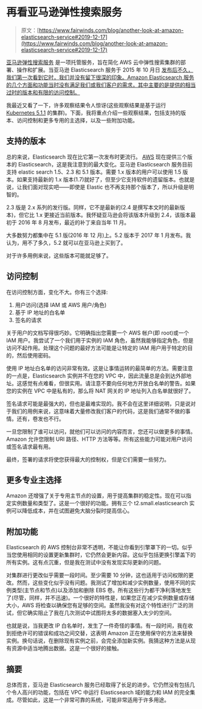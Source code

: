# 再看亚马逊弹性搜索服务

> 原文：[https://www.fairwinds.com/blog/another-look-at-amazon-elasticsearch-service#2019-12-17](https://www.fairwinds.com/blog/another-look-at-amazon-elasticsearch-service#2019-12-17)

 [亚马逊弹性搜索服务](https://aws.amazon.com/elasticsearch-service/) 是一项托管服务，旨在简化 AWS 云中弹性搜索集群的部署、操作和扩展。当亚马逊 Elasticsearch 服务于 2015 年 10 月日  [发布后不久，我们第一次看到它时，我们并没有留下很深的印象。Amazon Elasticsearch 服务的几个方面和功能当时没有满足我们或我们客户的需求，其中主要的是提供的相当过时的版本和有限的访问控制。](https://aws.amazon.com/blogs/aws/new-amazon-elasticsearch-service/)

我最近又看了一下，许多观察结果令人惊讶(这些观察结果是基于运行  [Kubernetes 5.1.1](https://github.com/kubernetes/kubernetes/blob/master/CHANGELOG.md#v151) 的集群)。下面，我将重点介绍一些观察结果，包括支持的版本、访问控制和更多专用的主选择，以及一些附加功能。

## 支持的版本

总的来说，Elasticsearch 现在比它第一次发布时更流行。  [AWS](https://aws.amazon.com/) 现在提供三个版本的 Elasticsearch，这是我注意到的最大变化。亚马逊 Elasticsearch 服务目前支持 elastic search 1.5、2.3 和 5.1 版本。需要 1.x 版本的用户可以使用 1.5 版本。如果支持最新的 1.x 版本(1.7)就好了，但至少它支持软件的遗留版本。也就是说，让我们面对现实吧——即使是 Elastic 也不再支持那个版本了，所以升级是明智的。

2.3 版是 2.x 系列的发行版。同样，它不是最新的(2.4 是撰写本文时的最新版本)，但它比 1.x 更接近当前版本。我怀疑亚马逊会将该版本升级到 2.4，该版本最初于 2016 年 8 月发布，最近的补丁来自当年 11 月。

大多数努力都集中在 5.1 版(2016 年 12 月)上。5.2 版本于 2017 年 1 月发布。我认为，用不了多久，5.2 就可以在亚马逊上买到了。

对于许多用例来说，这些版本可能就足够了。

## 访问控制

在访问控制方面，变化不大。你有三个选择:

1.  用户访问(选择 IAM 或 AWS 用户/角色)
2.  基于 IP 地址的白名单
3.  签名的请求

关于用户的文档写得很巧妙。它明确指出您需要一个 AWS 帐户(即 root)或一个 IAM 用户。我尝试了一个我们用于实例的 IAM 角色，虽然我能够指定角色，但是访问不起作用。处理这个问题的最好方法可能是让特定的 IAM 用户用于特定的目的，然后使用密码。

使用 IP 地址白名单的访问非常有效。这是让事情运转的最简单的方法。需要注意的一点是，Elasticsearch 实例并不在您的 VPC 中，因此流量总是会到达外部地址。这感觉有点难看，但很实用。请注意不要向任何地方开放白名单的警告。如果您的实例在 VPC 中是私有的，那么将 NAT 网关的 IP 地址列入白名单就很好了。

签名请求可能是最强大的，但也是最难实现的。我不会在这里详细说明，只是说对于我们的用例来说，这意味着大量修改我们客户的代码，这是我们通常不做的事情。还有，卷发也不行。

一旦您限制了谁可以访问，就他们可以访问的内容而言，您还可以做更多的事情。Amazon 允许您限制 URI 路径、HTTP 方法等等。所有这些能力可能对用户访问或签名请求最有用。

最终，签署的请求将使您获得最大的控制权，但是它们需要一些努力。

## 更多专业主选择

Amazon 还增强了关于专用主节点的设置，用于提高集群的稳定性。现在可以指定实例数量和类型了。这是一个很好的功能。拥有三个 t2.small.elasticsearch 实例可以降低成本，并在试图避免大脑分裂时提高信心。

## 附加功能

Elasticsearch 的 AWS 控制台非常不透明，不能让你看到引擎罩下的一切。似乎当您使用相同的设置更新集群时，它仍然会更新内容。这似乎包括更换引擎盖下的所有实例。这有点沉重，但是我在测试中没有发现实际更新的问题。

对集群进行更改似乎需要一段时间。至少需要 10 分钟，这也适用于访问权限的更改。然而，这些变化似乎没有问题。我测试了增加和减少实例数量，使用不同的实例类型(主节点和节点)以及添加和删除 EBS 卷。所有这些行为都干净利落地发生了(尽管，同样，并不迅速)。一个很好的特性是，如果您正在减少实例数量或存储大小，AWS 将检查以确保您有足够的空间。虽然我没有对这个特性进行广泛的测试，但它确实阻止了我在几次测试中试图将太多的数据塞入太少的空间。

也就是说，当我更改 IP 白名单时，发生了一件奇怪的事情。有一段时间，我在收到拒绝许可的错误和成功之间交替，这表明 Amazon 正在使用保守的方法来替换实例。换句话说，在删除现有实例之前，会完全添加新实例。我猜这种方法是从现有资源中适当地腾出数据。这是一个很好的接触。

## 摘要

总体而言，亚马逊 Elasticsearch 服务已经取得了长足的进步。它仍然没有包括几个令人高兴的功能，包括在 VPC 中运行 Elasticsearch 域的能力和 IAM 的完全集成。尽管如此，这是一个非常可靠的系统，可能非常适用于许多用途。